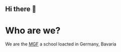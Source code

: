 ## Hi there 👋

# Who are we?
We are the [MGF](https://mgf.de/)
a school loacted in Germany, Bavaria
